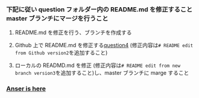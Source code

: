 ### 下記に従い question フォルダー内の README.md を修正すること master ブランチにマージを行うこと

1.  README.md を修正を行う、ブランチを作成する

2.  Github 上で README.md を修正する[question4][1] (修正内容は`# README edit from Github version2`を追加すること)

3.  ローカルの READMD.md を修正 (修正内容は`# README edit from new branch version3`を追加すること)し、master ブランチに marge すること

### [Anser is here][2]

[1]: https://github.com/ryotogashi/class-material-github/blob/master/questions/question4/README.md
[2]: https://github.com/ryotogashi/class-material-github/blob/master/answers/answer4.md
